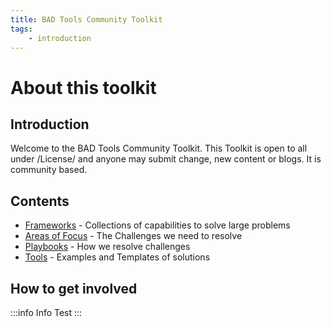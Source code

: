 ```yaml
---
title: BAD Tools Community Toolkit
tags:
    - introduction
---
```


# About this toolkit

## Introduction

Welcome to the BAD Tools Community Toolkit.  This Toolkit is open to all under /License/ and anyone may submit change, new content or blogs.  It is community based.

## Contents

* [Frameworks](/docs/Frameworks/intro) - Collections of capabilities to solve large problems
* [Areas of Focus](/docs/Areas%20of%20Focus/intro) - The Challenges we need to resolve
* [Playbooks](/docs/Playbooks/intro) - How we resolve challenges
* [Tools](/docs/Tools/intro) - Examples and Templates of solutions

## How to get involved

:::info
Info Test
::: 